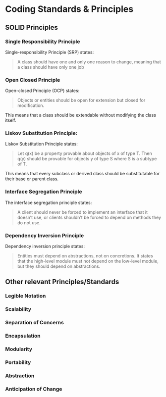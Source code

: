 # Coding Standards & Principles

## SOLID Principles 

### Single Responsibility Principle

Single-responsibility Principle (SRP) states:
> A class should have one and only one reason to change, meaning that a class should have only one job

### Open Closed Principle

Open-closed Principle (OCP) states:  
> Objects or entities should be open for extension but closed for modification.

This means that a class should be extendable without modifying the class itself.

### Liskov Substitution Principle:

Liskov Substitution Principle states:
> Let q(x) be a property provable about objects of x of type T. Then q(y) should be provable for objects y of
type S where S is a subtype of T.

This means that every subclass or derived class should be substitutable for their base or parent class.

### Interface Segregation Principle

The interface segregation principle states:
> A client should never be forced to implement an interface that it doesn’t use, or clients shouldn’t be forced to depend on
 methods they do not use.


### Dependency Inversion Principle

Dependency inversion principle states:
> Entities must depend on abstractions, not on concretions. It states that the high-level module must not depend on the low-level module, but they
should depend on abstractions.

## Other relevant Principles/Standards

### Legible Notation

### Scalability

### Separation of Concerns

### Encapsulation

### Modularity

### Portability

### Abstraction

### Anticipation of Change

